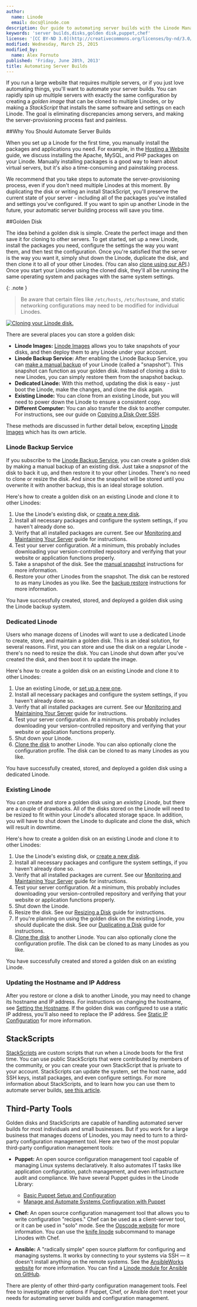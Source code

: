 ```yaml
---
author:
  name: Linode
  email: docs@linode.com
description: Our guide to automating server builds with the Linode Manager
keywords: 'server builds,disks,golden disk,puppet,chef'
license: '[CC BY-ND 3.0](http://creativecommons.org/licenses/by-nd/3.0/us/)'
modified: Wednesday, March 25, 2015
modified_by:
  name: Alex Fornuto
published: 'Friday, June 28th, 2013'
title: Automating Server Builds
---
```


If you run a large website that requires multiple servers, or if you just love automating things, you'll want to automate your server builds. You can rapidly spin up multiple servers with exactly the same configuration by creating a *golden image* that can be cloned to multiple Linodes, or by making a *StackScript* that installs the same software and settings on each Linode. The goal is eliminating discrepancies among servers, and making the server-provisioning process fast and painless.

##Why You Should Automate Server Builds

When you set up a Linode for the first time, you manually install the packages and applications you need. For example, in the [Hosting a Website](/docs/hosting-website) guide, we discuss installing the Apache, MySQL, and PHP packages on your Linode. Manually installing packages is a good way to learn about virtual servers, but it's also a time-consuming and painstaking process.

We recommend that you take steps to automate the server-provisioning process, even if you don't need multiple Linodes at this moment. By duplicating the disk or writing an install StackScript, you'll preserve the current state of your server - including all of the packages you've installed and settings you've configured. If you want to spin up another Linode in the future, your automatic server building process will save you time.

##Golden Disk

The idea behind a golden disk is simple. Create the perfect image and then save it for cloning to other servers. To get started, set up a new Linode, install the packages you need, configure the settings the way you want them, and then test the configuration. Once you're satisfied that the server is the way you want it, simply shut down the Linode, duplicate the disk, and then clone it to all of your other Linodes. (You can also [clone using our API](http://www.linode.com/api/linode/linode.clone).) Once you start your Linodes using the cloned disk, they'll all be running the same operating system and packages with the same system settings.

{: .note }
> Be aware that certain files like `/etc/hosts`, `/etc/hostname`, and static networking configurations may need to be modified for individual Linodes.

[![Cloning your Linode disk.](/docs/assets/1303-image_cloning_2.jpg)](/docs/assets/1303-image_cloning_2.jpg)

There are several places you can store a golden disk:

-   **Linode Images:** [Linode Images](/docs/server-management/linode-platform/linode-images) allows you to take snapshots of your disks, and then deploy them to any Linode under your account. 
-   **Linode Backup Service:** After enabling the Linode Backup Service, you can [make a manual backup](/docs/backup-service#sph_id2) of your Linode (called a "snapshot"). This snapshot can function as your golden disk. Instead of cloning a disk to new Linodes, you can simply restore them from the snapshot backup.
-   **Dedicated Linode:** With this method, updating the disk is easy - just boot the Linode, make the changes, and clone the disk again.
-   **Existing Linode:** You can clone from an existing Linode, but you will need to power down the Linode to ensure a consistent copy.
-   **Different Computer:** You can also transfer the disk to another computer. For instructions, see our guide on [Copying a Disk Over SSH](/docs/migration/ssh-copy).

These methods are discussed in further detail below, excepting [Linode Images](/docs/server-management/linode-platform/linode-images) which has its own article.



### Linode Backup Service

If you subscribe to the [Linode Backup Service](http://www.linode.com/backups/), you can create a golden disk by making a manual backup of an existing disk. Just take a *snapsnot* of the disk to back it up, and then restore it to your other Linodes. There's no need to clone or resize the disk. And since the snapshot will be stored until you overwrite it with another backup, this is an ideal storage solution.

Here's how to create a golden disk on an existing Linode and clone it to other Linodes:

1.  Use the Linode's existing disk, or [create a new disk](/docs/disk-images-config-profiles#sph_creating-a-disk-image-with-a-linux-distribution-installed).
2.  Install all necessary packages and configure the system settings, if you haven't already done so.
3.  Verify that all installed packages are current. See our [Monitoring and Maintaining Your Server](/docs/monitoring-and-maintaining#sph_updating-software) guide for instructions.
4.  Test your server configuration. At a minimum, this probably includes downloading your version-controlled repository and verifying that your website or application functions properly.
5.  Take a snapshot of the disk. See the [manual snapshot](/docs/backup-service#sph_id2) instructions for more information.
6.  Restore your other Linodes from the snapshot. The disk can be restored to as many Linodes as you like. See the [backup restore](/docs/backup-service#sph_restoring-from-a-backup) instructions for more information.

You have successfully created, stored, and deployed a golden disk using the Linode backup system.

### Dedicated Linode

Users who manage dozens of Linodes will want to use a dedicated Linode to create, store, and maintain a golden disk. This is an ideal solution, for several reasons. First, you can store and use the disk on a regular Linode - there's no need to resize the disk. You can Linode shut down after you've created the disk, and then boot it to update the image.

Here's how to create a golden disk on an existing Linode and clone it to other Linodes:

1.  Use an existing Linode, or [set up a new one](/docs/getting-started#sph_signing-up).
2.  Install all necessary packages and configure the system settings, if you haven't already done so.
3.  Verify that all installed packages are current. See our [Monitoring and Maintaining Your Server](/docs/monitoring-and-maintaining#sph_updating-software) guide for instructions.
4.  Test your server configuration. At a minimum, this probably includes downloading your version-controlled repository and verifying that your website or application functions properly.
5.  Shut down your Linode.
6.  [Clone the disk](/docs/disk-images-config-profiles#sph_id10) to another Linode. You can also optionally clone the configuration profile. The disk can be cloned to as many Linodes as you like.

You have successfully created, stored, and deployed a golden disk using a dedicated Linode.

### Existing Linode

You can create and store a golden disk using an *existing Linode*, but there are a couple of drawbacks. All of the disks stored on the Linode will need to be resized to fit within your Linode's allocated storage space. In addition, you will have to shut down the Linode to duplicate and clone the disk, which will result in downtime.

Here's how to create a golden disk on an existing Linode and clone it to other Linodes:

1.  Use the Linode's existing disk, or [create a new disk](/docs/disk-images-config-profiles#sph_creating-a-disk-image-with-a-linux-distribution-installed).
2.  Install all necessary packages and configure the system settings, if you haven't already done so.
3.  Verify that all installed packages are current. See our [Monitoring and Maintaining Your Server](/docs/monitoring-and-maintaining#sph_updating-software) guide for instructions.
4.  Test your server configuration. At a minimum, this probably includes downloading your version-controlled repository and verifying that your website or application functions properly.
5.  Shut down the Linode.
6.  Resize the disk. See our [Resizing a Disk](/docs/disk-images-config-profiles#sph_resizing-a-disk-image) guide for instructions.
7.  If you're planning on using the golden disk on the existing Linode, you should duplicate the disk. See our [Duplicating a Disk](/docs/disk-images-config-profiles#sph_duplicating-a-disk-image) guide for instructions.
8.  [Clone the disk](/docs/disk-images-config-profiles#sph_id10) to another Linode. You can also optionally clone the configuration profile. The disk can be cloned to as many Linodes as you like.

You have successfully created and stored a golden disk on an existing Linode.

### Updating the Hostname and IP Address

After you restore or clone a disk to another Linode, you may need to change its hostname and IP address. For instructions on changing the hostname, see [Setting the Hostname](/docs/getting-started#sph_setting-the-hostname). If the golden disk was configured to use a static IP address, you'll also need to replace the IP address. See [Static IP Configuration](/docs/networking/configuring-static-ip-interfaces#sph_static-ip-configuration) for more information.

StackScripts
------------

[StackScripts](http://www.linode.com/stackscripts) are custom scripts that run when a Linode boots for the first time. You can use public StackScripts that were contributed by members of the community, or you can create your own StackScript that is private to your account. StackScripts can update the system, set the host name, add SSH keys, install packages, and even configure settings. For more information about StackScripts, and to learn how you can use them to automate server builds, [see this article](https://library.linode.com/stackscripts).

Third-Party Tools
-----------------

Golden disks and StackScripts are capable of handling automated server builds for most individuals and small businesses. But if you work for a large business that manages dozens of Linodes, you may need to turn to a third-party configuration management tool. Here are two of the most popular third-party configuration management tools:

-   **Puppet:** An open source configuration management tool capable of managing Linux systems declaratively. It also automates IT tasks like application configuration, patch management, and even infrastructure audit and compliance. We have several Puppet guides in the Linode Library:

    - [Basic Puppet Setup and Configuration](/docs/application-stacks/puppet/installation)
    - [Manage and Automate Systems Configuration with Puppet](/docs/application-stacks/puppet/automation)

-   **Chef:** An open source configuration management tool that allows you to write configuration "recipes." Chef can be used as a client-server tool, or it can be used in "solo" mode. See the [Opscode website](http://www.opscode.com/solutions/continuous-delivery/) for more information. You can use the [knife linode](http://docs.opscode.com/plugin_knife_linode.html) subcommand to manage Linodes with Chef.
-   **Ansible:** A "radically simple" open source platform for configuring and managing systems. It works by connecting to your systems via SSH — it doesn't install anything on the remote systems. See the [AnsibleWorks website](http://www.ansibleworks.com/) for more information. You can find a [Linode module for Ansible on GitHub](https://github.com/lextoumbourou/ansible-linode).

There are plenty of other third-party configuration management tools. Feel free to investigate other options if Puppet, Chef, or Ansible don't meet your needs for automating server builds and configuration management.


